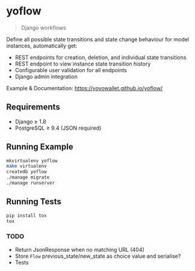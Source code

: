 # yoflow

> Django workflows

Define all possible state transitions and state change behaviour for model instances, automatically get:

* REST endpoints for creation, deletion, and individual state transitions
* REST endpoint to view instance state transition history
* Configurable user validation for all endpoints
* Django admin integration

Example & Documentation: https://yoyowallet.github.io/yoflow/

## Requirements

* Django ≥ 1.8
* PostgreSQL ≥ 9.4 (JSON required)

## Running Example

```sh
mkvirtualenv yoflow
make virtualenv
createdb yoflow
./manage migrate
./manage runserver
```

## Running Tests

```sh
pip install tox
tox
```

### TODO
* Return JsonResponse when no matching URL (404)
* Store `Flow` previous_state/new_state as choice value and serialise?
* Tests